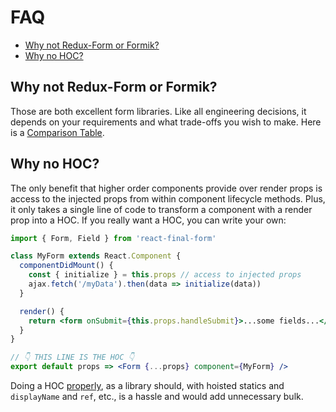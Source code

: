 # FAQ

<!-- START doctoc generated TOC please keep comment here to allow auto update -->

<!-- DON'T EDIT THIS SECTION, INSTEAD RE-RUN doctoc TO UPDATE -->

<!-- DON'T EDIT THIS SECTION, INSTEAD RE-RUN doctoc TO UPDATE -->

* [Why not Redux-Form or Formik?](#why-not-redux-form-or-formik)
* [Why no HOC?](#why-no-hoc)

<!-- END doctoc generated TOC please keep comment here to allow auto update -->

## Why not Redux-Form or Formik?

Those are both excellent form libraries. Like all engineering decisions, it
depends on your requirements and what trade-offs you wish to make. Here is a
[Comparison Table](comparison.md).

## Why no HOC?

The only benefit that higher order components provide over render props is
access to the injected props from within component lifecycle methods. Plus, it
only takes a single line of code to transform a component with a render prop
into a HOC. If you really want a HOC, you can write your own:

```jsx
import { Form, Field } from 'react-final-form'

class MyForm extends React.Component {
  componentDidMount() {
    const { initialize } = this.props // access to injected props
    ajax.fetch('/myData').then(data => initialize(data))
  }

  render() {
    return <form onSubmit={this.props.handleSubmit}>...some fields...</form>
  }
}

// 👇 THIS LINE IS THE HOC 👇
export default props => <Form {...props} component={MyForm} />
```

Doing a HOC
[properly](https://github.com/ReactTraining/react-router/blob/master/packages/react-router/modules/withRouter.js),
as a library should, with hoisted statics and `displayName` and `ref`, etc., is
a hassle and would add unnecessary bulk.
